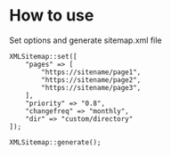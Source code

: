 # How to use
Set options and generate sitemap.xml file

```
XMLSitemap::set([
    "pages" => [
        "https://sitename/page1",
        "https://sitename/page2",
        "https://sitename/page3",
    ],
    "priority" => "0.8",
    "changefreq" => "monthly",
    "dir" => "custom/directory"
]);

XMLSitemap::generate();
```
